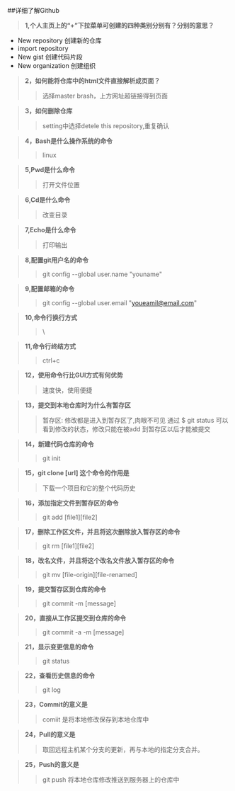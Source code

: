 ##详细了解Github

> **1,个人主页上的“+”下拉菜单可创建的四种类别分别有？分别的意思？**
+ New repository 创建新的仓库
+ import repository
+ New gist 创建代码片段
+ New organization 创建组织

> **2，如何能将仓库中的html文件直接解析成页面？**
>> 选择master brash，上方网址超链接得到页面

> **3，如何删除仓库**
>> setting中选择detele this repository,重复确认

> **4，Bash是什么操作系统的命令**
>> linux

> **5,Pwd是什么命令**
>> 打开文件位置

> **6,Cd是什么命令**
>> 改变目录

> **7,Echo是什么命令**
>> 打印输出

> **8,配置git用户名的命令**
>> git config --global user.name "youname"

> **9,配置邮箱的命令**
>> git config --global user.email "youeamil@email.com"

>**10,命令行换行方式**
>> \

> **11,命令行终结方式**
>> ctrl+c

> **12，使用命令行比GUI方式有何优势**
>> 速度快，使用便捷

> **13，提交到本地仓库时为什么有暂存区**
>> 暂存区: 修改都是进入到暂存区了,肉眼不可见 通过 $ git status  可以看到修改的状态，修改只能在被add 到暂存区以后才能被提交

> **14，新建代码仓库的命令**
>> git init

> **15，git clone [url] 这个命令的作用是**
>> 下载一个项目和它的整个代码历史

> **16，添加指定文件到暂存区的命令**
>> git add [file1][file2]

> **17，删除工作区文件，并且将这次删除放入暂存区的命令**
>> git rm [file1][file2]

> **18，改名文件，并且将这个改名文件放入暂存区的命令**
>> git mv [file-origin][file-renamed]

> **19，提交暂存区到仓库的命令**
>> git commit -m [message]

> **20，直接从工作区提交到仓库的命令**
>> git commit -a -m [message]

> **21，显示变更信息的命令**
>> git status

> **22，查看历史信息的命令**
>> git log

> **23，Commit的意义是**
>> comiit 是将本地修改保存到本地仓库中

> **24，Pull的意义是**
>> 取回远程主机某个分支的更新，再与本地的指定分支合并。

> **25，Push的意义是**
>> git push 将本地仓库修改推送到服务器上的仓库中
